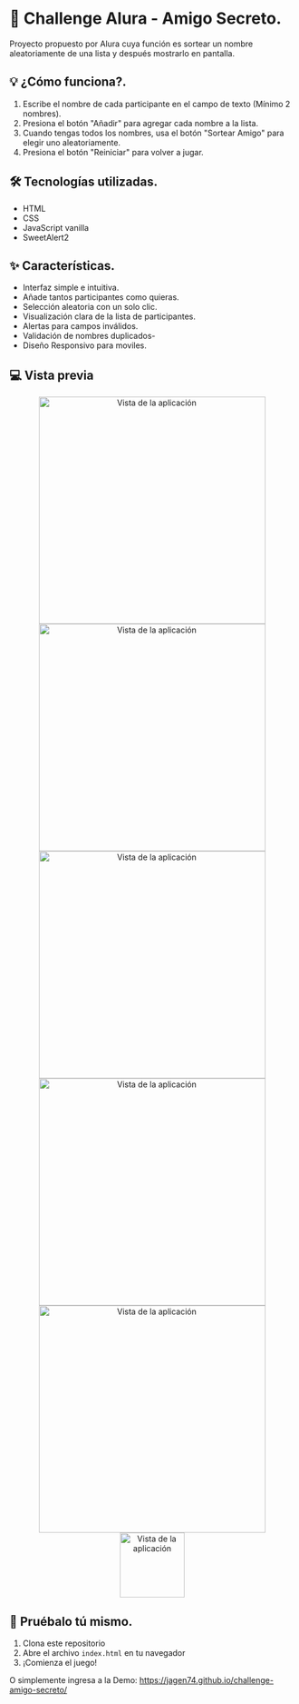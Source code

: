 # 🎲 Challenge Alura - Amigo Secreto.

Proyecto propuesto por Alura cuya función es sortear un nombre aleatoriamente de una lista y
después mostrarlo en pantalla.

## 💡 ¿Cómo funciona?.

1. Escribe el nombre de cada participante en el campo de texto (Mínimo 2 nombres).
2. Presiona el botón "Añadir" para agregar cada nombre a la lista.
3. Cuando tengas todos los nombres, usa el botón "Sortear Amigo" para elegir uno aleatoriamente.
4. Presiona el botón "Reiniciar" para volver a jugar.

## 🛠️ Tecnologías utilizadas.

- HTML
- CSS
- JavaScript vanilla
- SweetAlert2

## ✨ Características.

- Interfaz simple e intuitiva.
- Añade tantos participantes como quieras.
- Selección aleatoria con un solo clic.
- Visualización clara de la lista de participantes.
- Alertas para campos inválidos.
- Validación de nombres duplicados- 
- Diseño Responsivo para moviles.

## 💻 Vista previa

<div align="center">
<img src="https://github.com/user-attachments/assets/15a36aeb-348b-437a-94b2-a2af2545fc14" width="400" alt="Vista de la aplicación">
<img src="https://github.com/user-attachments/assets/46393042-a9a1-4380-ae53-4014c7595a42" width="400" alt="Vista de la aplicación">
<img src="https://github.com/user-attachments/assets/66538330-ae9e-4f10-a4ff-efc23feb1d47" width="400" alt="Vista de la aplicación">
<img src="https://github.com/user-attachments/assets/c8c6dea0-5003-4816-9cfb-47c658c71db3" width="400" alt="Vista de la aplicación">
<img src="https://github.com/user-attachments/assets/1d77b43b-4182-4065-9c39-36e45730cbb0" width="400" alt="Vista de la aplicación">
<img src="https://github.com/user-attachments/assets/5c430bed-0590-470f-8be2-2db5f10ff795" width="114" alt="Vista de la aplicación">
</div>

## 🚀 Pruébalo tú mismo.
1. Clona este repositorio
2. Abre el archivo `index.html` en tu navegador
3. ¡Comienza el juego!

O simplemente ingresa a la Demo:
https://jagen74.github.io/challenge-amigo-secreto/
